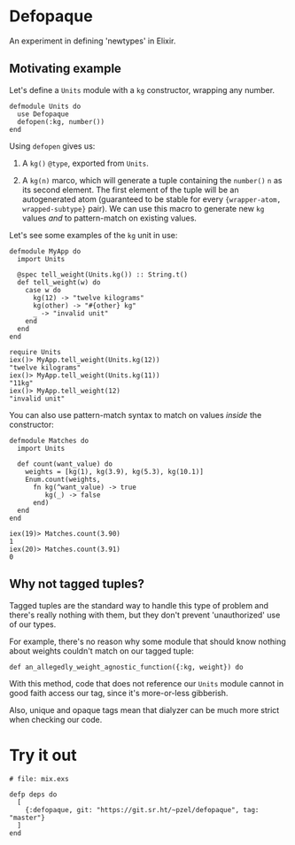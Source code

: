 # Defopaque

An experiment in defining 'newtypes' in Elixir.

## Motivating example

Let's define a `Units` module with a `kg` constructor, wrapping any number.

```
defmodule Units do
  use Defopaque
  defopen(:kg, number())
end
```

Using `defopen` gives us:

1) A `kg()` `@type`, exported from `Units`.

2) A `kg(n)` marco, which will generate a tuple containing the `number()` `n`
as its second element. The first element of the tuple will be an autogenerated
atom (guaranteed to be stable for every `{wrapper-atom, wrapped-subtype}`
pair).  We can use this macro to generate new `kg` values *and* to
pattern-match on existing values.

Let's see some examples of the `kg` unit in use:

```
defmodule MyApp do
  import Units

  @spec tell_weight(Units.kg()) :: String.t()
  def tell_weight(w) do
    case w do
      kg(12) -> "twelve kilograms"
      kg(other) -> "#{other} kg"
      _ -> "invalid unit"
    end
  end
end
```

```
require Units
iex()> MyApp.tell_weight(Units.kg(12))
"twelve kilograms"
iex()> MyApp.tell_weight(Units.kg(11))
"11kg"
iex()> MyApp.tell_weight(12)
"invalid unit"
```

You can also use pattern-match syntax to match on values *inside* the constructor:

```
defmodule Matches do
  import Units

  def count(want_value) do
    weights = [kg(1), kg(3.9), kg(5.3), kg(10.1)]
    Enum.count(weights,
      fn kg(^want_value) -> true
         kg(_) -> false
      end)
  end
end
```

```
iex(19)> Matches.count(3.90)
1
iex(20)> Matches.count(3.91)
0
```


## Why not tagged tuples?

Tagged tuples are the standard way to handle this type of problem and there's
really nothing with them, but they don't prevent 'unauthorized' use of our
types.

For example, there's no reason why some module that should know nothing about
weights couldn't  match on our tagged tuple:

```
def an_allegedly_weight_agnostic_function({:kg, weight}) do
```

With this method, code that does not reference our `Units` module cannot in good faith access our tag, since it's more-or-less gibberish.

Also, unique and opaque tags mean that dialyzer can be much more strict when
checking our code.

# Try it out

```
# file: mix.exs

defp deps do
  [
    {:defopaque, git: "https://git.sr.ht/~pzel/defopaque", tag: "master"}
  ]
end
```
